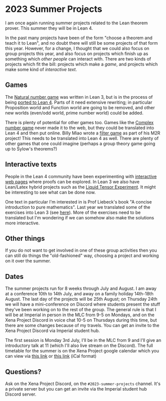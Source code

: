 # 2023 Summer Projects

I am once again running summer projects related to the Lean theorem prover. This summer they will be in Lean 4.

In the past many projects have been of the form "choose a theorem and teach it to Lean", and no doubt there will
still be some projects of that form this year. However, for a change, I thought that we could also focus on
group projects this year, and also focus on projects which finish up as something which *other people* can interact
with. There are two kinds of projects which fit the bill: projects which make a *game*, and projects which make
some kind of *interactive text*. 

## Games

The [Natural number game](https://www.ma.imperial.ac.uk/~buzzard/xena/natural_number_game/) was written in Lean 3, but is in 
the process of being [ported to Lean 4](https://adam.math.hhu.de/).
Parts of it need extensive rewriting; in particular Proposition world and Function world are going to be removed, and
other new worlds (even/odd world, prime number world) could be added.

There is plenty of potential for other games too. Games like the 
[Complex number game](https://github.com/ImperialCollegeLondon/complex-number-game) never made it to the web,
but they could be translated into Lean 4 and then put online. Billy Miao wrote a [filter game](https://github.com/Biiiilly/filter)
as part of his M2R project! This needs to be translated into Lean 4 as well. There are plenty of other games that
one could imagine (perhaps a group theory game going up to Sylow's theorems?)

## Interactive texts

People in the Lean 4 community have been experimenting with 
[interactive web pages](https://www.imo.universite-paris-saclay.fr/~patrick.massot/Examples/ContinuousFrom.html) where
proofs can be explored. In Lean 3 we also have Lean/Latex hybrid projects such as the
[Liquid Tensor Experiment](https://leanprover-community.github.io/liquid/).
It might be interesting to see what can be done now. 

One text in particular I'm interested in is Prof Liebeck's book "A concise introduction to pure mathematics". Last year we translated
some of the exercises into Lean 3 (see [here](https://github.com/ImperialCollegeLondon/m1fexplained/)). More of the exercises need
to be translated but I'm wondering if we can somehow also make the solutions more interactive.

## Other things

If you do not want to get involved in one of these group activities then you can still do things the "old-fashioned" way, choosing
a project and working on it over the summer.

## Dates

The summer projects run for 8 weeks through July and August. I am away at a conference 10th to 14th July, 
and away on a family holiday 14th-18th August. The last day of the projects will be 25th August; on Thursday 24th
we will have a mini-conference on Discord where students present the stuff they've been working on to the rest of the group.
The general rule is that I will be at Imperial in person in the MLC from 9-5 on Mondays, and on the Xena Project Discord in voice
chat 10-5 on Thursdays during this time, but there are some changes because of my travels. You can get an invite to the Xena
Project Discord via Imperial student hub. 

The first session is Monday 3rd July, I'll be in the MLC from 9 and I'll give an introductory talk at 11 (which I'll
also live stream on the Discord). The full timetable for the summer is on the Xena Project google calendar which you
can view via [this link](https://calendar.google.com/calendar/embed?src=l26hcfbgvh1ba0i216mf9l0llk%40group.calendar.google.com&ctz=Europe%2FLondon)
or [this link](https://calendar.google.com/calendar/ical/l26hcfbgvh1ba0i216mf9l0llk%40group.calendar.google.com/public/basic.ics) (iCal format)

## Questions?

Ask on the Xena Project Discord, on the `#2023-summer-projects` channel. It's a private server but you can get an invite via the Imperial student hub Discord server.
